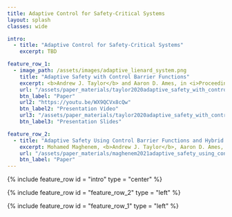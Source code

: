 ```yaml
---
title: Adaptive Control for Safety-Critical Systems
layout: splash
classes: wide

intro:
  - title: "Adaptive Control for Safety-Critical Systems"
    excerpt: TBD

feature_row_1:
  - image_path: /assets/images/adaptive_lienard_system.png
    title: "Adaptive Safety with Control Barrier Functions"
    excerpt: <b>Andrew J. Taylor</b> and Aaron D. Ames, in <i>Proceedings of the IEEE American Control Conference (ACC)</i>, Denver, CO, USA, 2020, pp. 1399-1405. <br> <br> <b>Abstract:</b> Adaptive Control Lyapunov Functions (aCLFs) were introduced 20 years ago, and provided a Lyapunov-based methodology for stabilizing systems with parameter uncertainty. The goal of this paper is to revisit this classic formulation in the context of safety-critical control. This will motivate a variant of aCLFs in the context of safety<i>:</i> <i>adaptive Control Barrier Functions (aCBFs)</i>. Our proposed approach adaptively achieves safety by keeping the system's state within a safe set even in the presence of parametric model uncertainty. We unify aCLFs and aCBFs into a single control methodology for systems with uncertain parameters in the context of a Quadratic Program (QP) based framework. We validate the ability of this unified framework to achieve stability and safety in an Adaptive Cruise Control (ACC) simulation.
    url: "/assets/paper_materials/taylor2020adaptive_safety_with_control_barrier_functions/taylor2020adaptive_safety_with_control_barrier_functions.pdf"
    btn_label: "Paper"
    url2: "https://youtu.be/WX9QCVx8cQw"
    btn_label2: "Presentation Video"
    url3: "/assets/paper_materials/taylor2020adaptive_safety_with_control_barrier_functions/presentation_slides.pdf"
    btn_label3: "Presentation Slides"

feature_row_2:
  - title: "Adaptive Safety Using Control Barrier Functions and Hybrid Adaptation"
    excerpt: Mohamed Maghenem, <b>Andrew J. Taylor</b>, Aaron D. Ames, and Ricardo G. Sanfelice, in <i>Proceedings of the IEEE American Control Conference (ACC)</i>, New Orleans, LA, USA, 2021, pp. 2418-2423. <br> <br> <b>Abstract:</b> This paper presents a hybrid adaptive law for safety-critical adaptive control of constrained continuous-time systems under the effect of unknown disturbances. The proposed adaptive law features a hybrid update law that, using a hysteresis-type mechanism, appropriately resets the estimate of the  disturbance. In contrast to continuous-time adaptation laws for safety-critical control, our hybrid adaptive law relaxes the assumption typically imposed on the unknown disturbances as well as the behavior usually imposed around the boundary of the safe region.  We illustrate the benefits of the proposed hybrid law in an adaptive cruise control problem.
    url: "/assets/paper_materials/maghenem2021adaptive_safety_using_control_barrier_functions_and_hybrid_adaptation/maghenem2021adaptive_safety_using_control_barrier_functions_and_hybrid_adaptation.pdf"
    btn_label: "Paper"
---
```


{% include feature_row id = "intro" type = "center" %}

{% include feature_row id = "feature_row_2" type = "left" %}

{% include feature_row id = "feature_row_1" type = "left" %}
